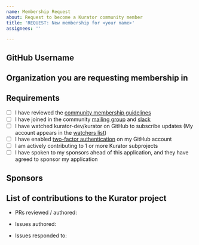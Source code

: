 ```yaml
---
name: Membership Request
about: Request to become a Kurator community member
title: 'REQUEST: New membership for <your name>'
assignees: ''

---
```


## GitHub Username
<!-- your github handle here -->

## Organization you are requesting membership in
<!-- The organization name here -->

## Requirements

- [ ] I have reviewed the [community membership guidelines]
- [ ] I have joined in the community [mailing group] and [slack]
- [ ] I have watched kurator-dev/kurator on GitHub to subscribe updates (My account appears in the [watchers list])
- [ ] I have enabled [two-factor authentication] on my GitHub account
- [ ] I am actively contributing to 1 or more Kurator subprojects
- [ ] I have spoken to my sponsors ahead of this application, and they have agreed to sponsor my application

## Sponsors
<!--
  List github handle of your sponsors.
  Two sponsors is enough, but better from different companies/organizations.
-->

## List of contributions to the Kurator project
- PRs reviewed / authored:

- Issues authored:

- Issues responded to:


<!-- Please don't edit the following lines -->
[community membership guidelines]: https://github.com/kurator-dev/kurator/community/membership/community-membership.md
[mailing group]: https://groups.google.com/g/kuator-dev
[slack]: https://join.slack.com/t/kurator-hq/shared_invite/zt-1sowqzfnl-Vu1AhxgAjSr1XnaFoogq0A
[watchers list]: https://github.com/kurator-dev/kurator/watchers
[two-factor authentication]: https://help.github.com/en/github/authenticating-to-github/about-two-factor-authentication
